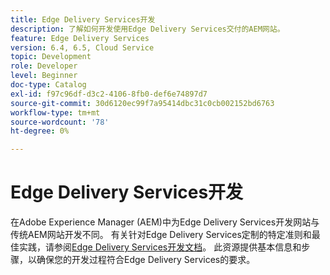 ```yaml
---
title: Edge Delivery Services开发
description: 了解如何开发使用Edge Delivery Services交付的AEM网站。
feature: Edge Delivery Services
version: 6.4, 6.5, Cloud Service
topic: Development
role: Developer
level: Beginner
doc-type: Catalog
exl-id: f97c96df-d3c2-4106-8fb0-def6e74897d7
source-git-commit: 30d6120ec99f7a95414dbc31c0cb002152bd6763
workflow-type: tm+mt
source-wordcount: '78'
ht-degree: 0%

---
```


# Edge Delivery Services开发

在Adobe Experience Manager (AEM)中为Edge Delivery Services开发网站与传统AEM网站开发不同。 有关针对Edge Delivery Services定制的特定准则和最佳实践，请参阅[Edge Delivery Services开发文档](../edge-delivery-services/developing/prerequisites.md)。 此资源提供基本信息和步骤，以确保您的开发过程符合Edge Delivery Services的要求。
